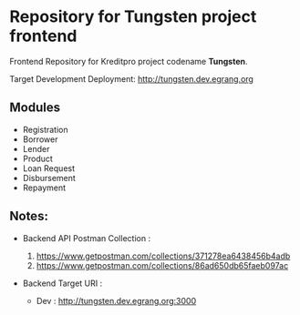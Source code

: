 # Repository for Tungsten project frontend

Frontend Repository for Kreditpro project codename **Tungsten**.

Target Development Deployment: http://tungsten.dev.egrang.org




## Modules
- Registration
- Borrower
- Lender
- Product
- Loan Request
- Disbursement
- Repayment


## Notes: 
- Backend API Postman Collection : 
    1. https://www.getpostman.com/collections/371278ea6438456b4adb
    2. https://www.getpostman.com/collections/86ad650db65faeb097ac



- Backend Target URI : 
    - Dev : http://tungsten.dev.egrang.org:3000

